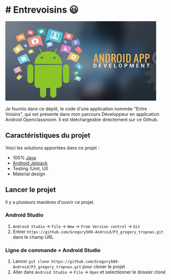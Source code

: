 # # Entrevoisins 😃

![alt text](https://raw.githubusercontent.com/Gregory509-Android/P3_gregory_tropnas/master/78.jpg)

Je fournis dans ce dépôt, le code d'une application nommée "Entre Voisins", qui est présente dans mon parcours Développeur en application Android Openclassroom. Il est téléchargeable directement sur ce Github.


## Caractéristiques du projet

Voici les solutions apportées dans ce projet :

* 100% [Java](https://www.java.com/fr/)
* [Android Jetpack](https://developer.android.com/jetpack)
* Testing (Unit, UI)
* Material design

## Lancer le projet

Il y a plusieurs manières d'ouvrir ce projet.

### Android Studio

1. `Android Studio` -> `File` -> `New` -> `From Version control` -> `Git`
2. Entrer `https://github.com/Gregory509-Android/P3_gregory_tropnas.git` dans le champ URL

### Ligne de commande + Android Studio

1. Lancer `git clone https://github.com/Gregory509-Android/P3_gregory_tropnas.git` pour cloner le projet
2. Aller dans `Android Studio` -> `File` -> `Open` et selectionner le dossier cloné


